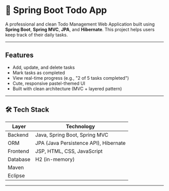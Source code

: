 # 📝 Spring Boot Todo App

A professional and clean Todo Management Web Application built using **Spring Boot**, **Spring MVC**, **JPA**, and **Hibernate**. This project helps users keep track of their daily tasks.

---

##  Features

-  Add, update, and delete tasks
-  Mark tasks as completed
-  View real-time progress (e.g., "2 of 5 tasks completed")
-  Cute, responsive pastel-themed UI
-  Built with clean architecture (MVC + layered pattern)

---

## 🛠️ Tech Stack

| Layer | Technology |
|-------|------------|
| Backend | Java, Spring Boot, Spring MVC |
| ORM | JPA (Java Persistence API), Hibernate |
| Frontend | JSP, HTML, CSS, JavaScript |
| Database | H2 (in-memory) |
|  Maven |
| Eclipse |

---

